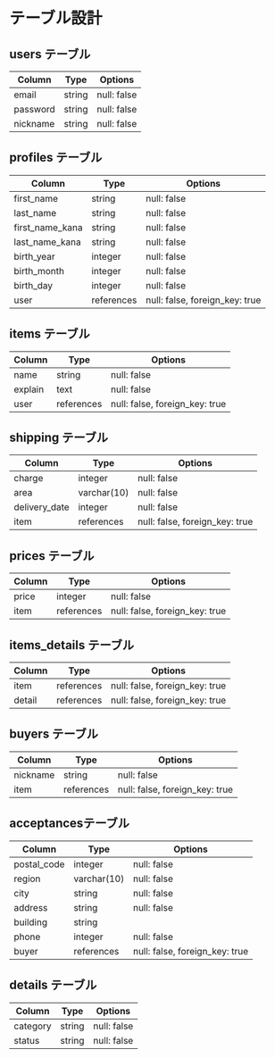 # テーブル設計

## users テーブル

| Column     | Type   | Options     |
| ---------- | ------ | ----------- |
| email      | string | null: false |
| password   | string | null: false |
| nickname   | string | null: false |


## profiles テーブル

| Column            | Type       | Options                        |
| ----------------- | ---------- | ------------------------------ |
| first_name        | string     | null: false                    |
| last_name         | string     | null: false                    |
| first_name_kana   | string     | null: false                    |
| last_name_kana    | string     | null: false                    |
| birth_year        | integer    | null: false                    |
| birth_month       | integer    | null: false                    |
| birth_day         | integer    | null: false                    |
| user              | references | null: false, foreign_key: true |

## items テーブル

| Column     | Type       | Options                        |
| ---------- | ---------- | ------------------------------ |
| name       | string     | null: false                    |
| explain    | text       | null: false                    |
| user       | references | null: false, foreign_key: true |

## shipping テーブル

| Column        | Type        | Options                        |
| ------------- | ----------- | ------------------------------ |
| charge        | integer     | null: false                    |
| area          | varchar(10) | null: false                    |
| delivery_date | integer     | null: false                    |
| item          | references  | null: false, foreign_key: true |

## prices テーブル

| Column        | Type       | Options                        |
| ------------- | ---------- | ------------------------------ |
| price         | integer    | null: false                    |
| item          | references | null: false, foreign_key: true |

## items_details テーブル

| Column        | Type       | Options     |
| ------------- | ---------- | ----------- |
| item          | references | null: false, foreign_key: true |
| detail        | references | null: false, foreign_key: true |

## buyers テーブル

| Column        | Type       | Options                        |
| ------------- | ---------- | ------------------------------ |
| nickname      | string     | null: false                    |
| item          | references | null: false, foreign_key: true |

## acceptancesテーブル

| Column        | Type        | Options                        |
| ------------- | ----------- | ------------------------------ |
| postal_code   | integer     | null: false                    |
| region        | varchar(10) | null: false                    |
| city          | string      | null: false                    |
| address       | string      | null: false                    |
| building      | string      |                                |
| phone         | integer     | null: false                    |
| buyer         | references  | null: false, foreign_key: true |

## details テーブル

| Column      | Type    | Options     |
| ----------- | ------- | ----------- |
| category    | string  | null: false |
| status      | string  | null: false |